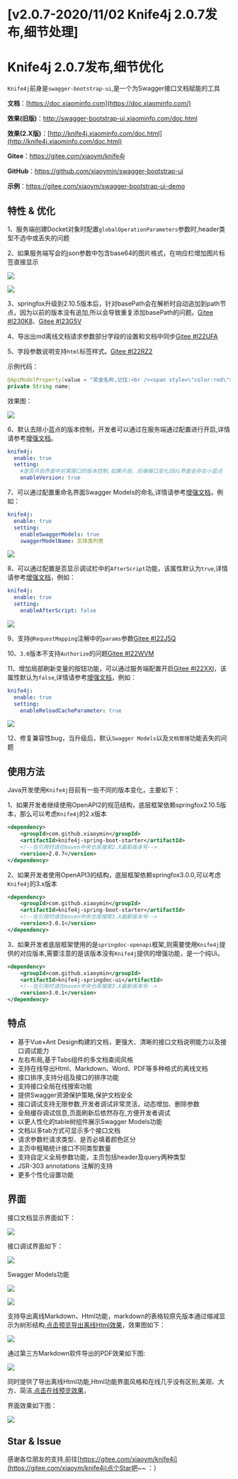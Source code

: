 # [v2.0.7-2020/11/02 Knife4j 2.0.7发布,细节处理]
# Knife4j 2.0.7发布,细节优化

`Knife4j`前身是`swagger-bootstrap-ui`,是一个为Swagger接口文档赋能的工具

**文档**：[https://doc.xiaominfo.com](https://doc.xiaominfo.com/)

**效果(旧版)**：http://swagger-bootstrap-ui.xiaominfo.com/doc.html

**效果(2.X版)**：[http://knife4j.xiaominfo.com/doc.html](http://knife4j.xiaominfo.com/doc.html)

**Gitee**：https://gitee.com/xiaoym/knife4j

**GitHub**：https://github.com/xiaoymin/swagger-bootstrap-ui

**示例**：https://gitee.com/xiaoym/swagger-bootstrap-ui-demo

## 特性 & 优化

1、服务端创建Docket对象时配置`globalOperationParameters`参数时,header类型不选中或丢失的问题

2、如果服务端写会的json参数中包含base64的图片格式，在响应栏增加图片标签直接显示

![](/knife4j/images/blog/knife4j2.0.7/base1.png)

![](/knife4j/images/blog/knife4j2.0.7/base2.png)

3、springfox升级到2.10.5版本后，针对basePath会在解析时自动追加到path节点，因为以前的版本没有追加,所以会导致重复添加basePath的问题。[Gitee #I230K8](https://gitee.com/xiaoym/knife4j/issues/I230K8)、[Gitee #I23G5V](https://gitee.com/xiaoym/knife4j/issues/I23G5V)

4、导出出md离线文档请求参数部分字段的设置和文档中同步[Gitee #I22UFA](https://gitee.com/xiaoym/knife4j/issues/I22UFA)

5、字段参数说明支持`html`标签样式。[Gitee #I22RZ2](https://gitee.com/xiaoym/knife4j/issues/I22RZ2)

示例代码：

```java
@ApiModelProperty(value = "奖金名称,记住:<br /><span style=\"color:red\">我很重要</span>",example = "MVP奖杯")
private String name;
```

效果图：

![](/knife4j/images/blog/knife4j2.0.7/supporthtml.png)

6、默认去除小蓝点的版本控制，开发者可以通过在服务端通过配置进行开启,详情请参考[增强文档](https://doc.xiaominfo.com/knife4j/enhance.html)。

```yml
knife4j:
  enable: true
  setting:
	#是否开启界面中对某接口的版本控制,如果开启，后端接口变化后Ui界面会存在小蓝点
    enableVersion: true 
```

7、可以通过配置重命名界面Swagger Models的命名,详情请参考[增强文档](https://doc.xiaominfo.com/knife4j/enhance.html)，例如：

```yml
knife4j:
  enable: true
  setting:
    enableSwaggerModels: true
    swaggerModelName: 实体类列表
```

![](/knife4j/images/blog/knife4j2.0.7/swaggerModelName.png)

8、可以通过配置是否显示调试栏中的`AfterScript`功能，该属性默认为`true`,详情请参考[增强文档](https://doc.xiaominfo.com/knife4j/enhance.html)，例如：

```yml
knife4j:
  enable: true
  setting:
    enableAfterScript: false
```

![](/knife4j/images/blog/knife4j2.0.7/afterScript.png)

9、支持`@RequestMapping`注解中的`params`参数[Gitee #I22J5Q](https://gitee.com/xiaoym/knife4j/issues/I22J5Q)

10、`3.0`版本不支持`Authorize`的问题[Gitee #I22WVM](https://gitee.com/xiaoym/knife4j/issues/I22WVM)

11、增加局部刷新变量的按钮功能，可以通过服务端配置开启[Gitee #I22XXI](https://gitee.com/xiaoym/knife4j/issues/I22XXI)，该属性默认为`false`,详情请参考[增强文档](https://doc.xiaominfo.com/knife4j/enhance.html)，例如：

```yml
knife4j:
  enable: true
  setting:
    enableReloadCacheParameter: true
```

![](/knife4j/images/blog/knife4j2.0.7/reloadparameter.png)

12、修复兼容性bug，当升级后，默认`Swagger Models`以及`文档管理`功能丢失的问题

## 使用方法

Java开发使用`Knife4j`目前有一些不同的版本变化，主要如下：

1、如果开发者继续使用OpenAPI2的规范结构，底层框架依赖springfox2.10.5版本，那么可以考虑`Knife4j`的2.x版本

```xml
<dependency>
    <groupId>com.github.xiaoymin</groupId>
    <artifactId>knife4j-spring-boot-starter</artifactId>
    <!--在引用时请在maven中央仓库搜索2.X最新版本号-->
    <version>2.0.7</version>
</dependency>
```

2、如果开发者使用OpenAPI3的结构，底层框架依赖springfox3.0.0,可以考虑`Knife4j`的3.x版本

```xml
<dependency>
    <groupId>com.github.xiaoymin</groupId>
    <artifactId>knife4j-spring-boot-starter</artifactId>
    <!--在引用时请在maven中央仓库搜索3.X最新版本号-->
    <version>3.0.1</version>
</dependency>
```

3、如果开发者底层框架使用的是`springdoc-openapi`框架,则需要使用`Knife4j`提供的对应版本,需要注意的是该版本没有`Knife4j`提供的增强功能，是一个纯Ui。

```xml
<dependency>
    <groupId>com.github.xiaoymin</groupId>
    <artifactId>knife4j-springdoc-ui</artifactId>
    <!--在引用时请在maven中央仓库搜索3.X最新版本号-->
    <version>3.0.1</version>
</dependency>
```

## 特点

- 基于Vue+Ant Design构建的文档，更强大、清晰的接口文档说明能力以及接口调试能力
- 左右布局,基于Tabs组件的多文档查阅风格
- 支持在线导出Html、Markdown、Word、PDF等多种格式的离线文档
- 接口排序,支持分组及接口的排序功能
- 支持接口全局在线搜索功能
- 提供Swagger资源保护策略,保护文档安全
- 接口调试支持无限参数,开发者调试非常灵活，动态增加、删除参数
- 全局缓存调试信息,页面刷新后依然存在,方便开发者调试
- 以更人性化的table树组件展示Swagger Models功能
- 文档以多tab方式可显示多个接口文档
- 请求参数栏请求类型、是否必填着颜色区分
- 主页中粗略统计接口不同类型数量
- 支持自定义全局参数功能，主页包括header及query两种类型
- JSR-303 annotations 注解的支持
- 更多个性化设置功能

## 界面

接口文档显示界面如下：

![](/knife4j/https://oscimg.oschina.net/oscnet/up-5b76509501c86174096f8b795d2aba8455b.png)

接口调试界面如下：

![](/knife4j/https://oscimg.oschina.net/oscnet/up-995a784219ea035cacd428d15d04e9cbcb3.png)

Swagger Models功能

![](/knife4j/https://oscimg.oschina.net/oscnet/up-98e1dbdf35ab957f5c05df126f9bae44ffd.png)

![](/knife4j/https://oscimg.oschina.net/oscnet/up-d9a030b06b76f9a4935205df453af149788.png)

支持导出离线Markdown、Html功能，markdown的表格较原先版本通过缩减显示为树形结构,[点击预览导出离线Html效果](https://doc.xiaominfo.com/html/knife4j-export-html.html)，效果图如下：

![](/knife4j/https://oscimg.oschina.net/oscnet/up-cfb2256485835e29a39f96eaaa60251e08c.png)

通过第三方Markdown软件导出的PDF效果如下图:

![](/knife4j/https://oscimg.oschina.net/oscnet/up-44bb80532b9767a33650e178809f612c3e7.png)

同时提供了导出离线Html功能,Html功能界面风格和在线几乎没有区别,美观、大方、简洁,[点击在线预览效果](https://doc.xiaominfo.com/Knife4j-Offline-Html.html)，

界面效果如下图：

![](/knife4j/https://oscimg.oschina.net/oscnet/up-4deb56c65774b4dc2ad54f5278f31e89a5d.png)

## Star & Issue

感谢各位朋友的支持,前往[https://gitee.com/xiaoym/knife4j](https://gitee.com/xiaoym/knife4j)点个Star吧~~ ：）
